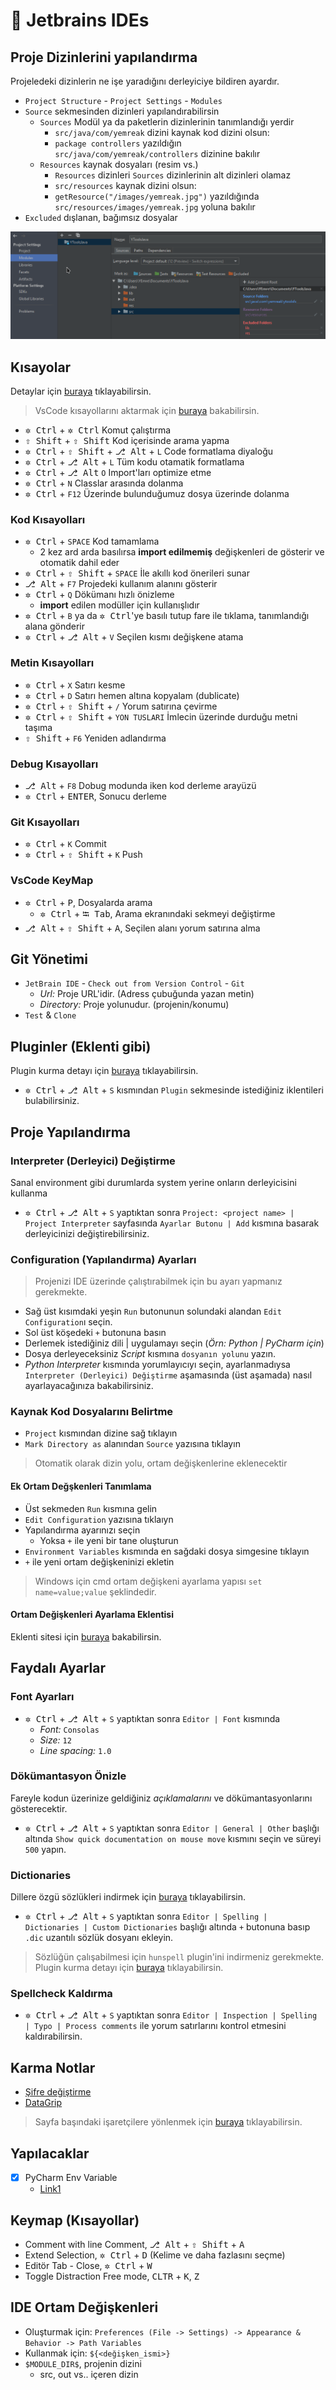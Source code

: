 # 🥦 Jetbrains IDEs

## Proje Dizinlerini yapılandırma

Projeledeki dizinlerin ne işe yaradığını derleyiciye bildiren ayardır.

- `Project Structure` - `Project Settings` - `Modules`
- `Source` sekmesinden dizinleri yapılandırabilirsin
  - `Sources` Modül ya da paketlerin dizinlerinin tanımlandığı yerdir
    - `src/java/com/yemreak` dizini kaynak kod dizini olsun:
    - `package controllers` yazıldığın `src/java/com/yemreak/controllers` dizinine bakılır
  - `Resources` kaynak dosyaları (resim vs.)
    - `Resources` dizinleri `Sources` dizinlerinin alt dizinleri olamaz
    - `src/resources` kaynak dizini olsun:
    - `getResource("/images/yemreak.jpg")` yazıldığında `src/resources/images/yemreak.jpg` yoluna bakılır
- `Excluded` dışlanan, bağımsız dosyalar

![jetbrains_project_structures](../res/jetbrains_project_structures.png)

## Kısayolar

Detaylar için [buraya](https://www.jetbrains.com/help/idea/mastering-keyboard-shortcuts.html) tıklayabilirsin.

> VsCode kısayollarını aktarmak için [buraya](https://plugins.jetbrains.com/plugin/12062-vs-code-keymap/versions) bakabilirsin.

- <kbd>✲ Ctrl</kbd> + <kbd>✲ Ctrl</kbd> Komut çalıştırma
- <kbd>⇧ Shift</kbd> + <kbd>⇧ Shift</kbd> Kod içerisinde arama yapma
- <kbd>✲ Ctrl</kbd> + <kbd>⇧ Shift</kbd> + <kbd>⎇ Alt</kbd> + `L` Code formatlama diyaloğu
- <kbd>✲ Ctrl</kbd> + <kbd>⎇ Alt</kbd> + `L` Tüm kodu otamatik formatlama
- <kbd>✲ Ctrl</kbd> + <kbd>⎇ Alt</kbd> `O` Import'ları optimize etme
- <kbd>✲ Ctrl</kbd> + `N` Classlar arasında dolanma
- <kbd>✲ Ctrl</kbd> + `F12` Üzerinde bulunduğumuz dosya üzerinde dolanma

### Kod Kısayolları

- <kbd>✲ Ctrl</kbd> + `SPACE` Kod tamamlama
  - 2 kez ard arda basılırsa **import edilmemiş** değişkenleri de gösterir ve otomatik dahil eder
- <kbd>✲ Ctrl</kbd> + <kbd>⇧ Shift</kbd> + `SPACE` İle akıllı kod önerileri sunar
- <kbd>⎇ Alt</kbd> + `F7` Projedeki kullanım alanını gösterir
- <kbd>✲ Ctrl</kbd> + `Q` Dökümanı hızlı önizleme
  - **import** edilen modüller için kullanışlıdır
- <kbd>✲ Ctrl</kbd> + `B` ya da <kbd>✲ Ctrl</kbd>'ye basılı tutup fare ile tıklama, tanımlandığı alana gönderir
- <kbd>✲ Ctrl</kbd> + <kbd>⎇ Alt</kbd> + `V` Seçilen kısmı değişkene atama

### Metin Kısayolları

- <kbd>✲ Ctrl</kbd> + `X` Satırı kesme
- <kbd>✲ Ctrl</kbd> + `D` Satırı hemen altına kopyalam (dublicate)
- <kbd>✲ Ctrl</kbd> + <kbd>⇧ Shift</kbd> + `/` Yorum satırına çevirme
- <kbd>✲ Ctrl</kbd> + <kbd>⇧ Shift</kbd> + `YON TUSLARI` İmlecin üzerinde durduğu metni taşıma
- <kbd>⇧ Shift</kbd> + `F6` Yeniden adlandırma

### Debug Kısayolları

- <kbd>⎇ Alt</kbd> + `F8` Dobug modunda iken kod derleme arayüzü
- <kbd>✲ Ctrl</kbd> + <kbd>ENTER</kbd>, Sonucu derleme

### Git Kısayolları

- <kbd>✲ Ctrl</kbd> + `K` Commit
- <kbd>✲ Ctrl</kbd> + <kbd>⇧ Shift</kbd> + `K` Push

### VsCode KeyMap

- <kbd>✲ Ctrl</kbd> + <kbd>P</kbd>, Dosyalarda arama
  - <kbd>✲ Ctrl</kbd> + <kbd>⭾ Tab</kbd>, Arama ekranındaki sekmeyi değiştirme
- <kbd>⎇ Alt</kbd> + <kbd>⇧ Shift</kbd> + <kbd>A</kbd>, Seçilen alanı yorum satırına alma

## Git Yönetimi

- `JetBrain IDE` - `Check out from Version Control` - `Git`
  - _Url:_ Proje URL'idir. (Adress çubuğunda yazan metin)
  - _Directory:_ Proje yolunudur. (projenin/konumu)
- `Test` & `Clone`

## Pluginler (Eklenti gibi)

Plugin kurma detayı için [buraya](https://www.jetbrains.com/help/idea/managing-plugins.html) tıklayabilirsin.

- <kbd>✲ Ctrl</kbd> + <kbd>⎇ Alt</kbd> + `S` kısmından `Plugin` sekmesinde istediğiniz iklentileri bulabilirsiniz.

## Proje Yapılandırma

### Interpreter (Derleyici) Değiştirme

Sanal environment gibi durumlarda system yerine onların derleyicisini kullanma

- <kbd>✲ Ctrl</kbd> + <kbd>⎇ Alt</kbd> + `S` yaptıktan sonra `Project: <project name> | Project Interpreter` sayfasında `Ayarlar Butonu | Add` kısmına basarak derleyicinizi değiştirebilirsiniz.

### Configuration (Yapılandırma) Ayarları

> Projenizi IDE üzerinde çalıştırabilmek için bu ayarı yapmanız gerekmekte.

- Sağ üst kısımdaki yeşin `Run` butonunun solundaki alandan `Edit Configuration`ı seçin.
- Sol üst köşedeki `+` butonuna basın
- Derlemek istediğiniz dili | uygulamayı seçin (_Örn: Python | PyCharm için_)
- Dosya derleyeceksiniz _Script_ kısmına `dosyanın yolunu` yazın.
- _Python Interpreter_ kısmında yorumlayıcıyı seçin, ayarlanmadıysa `Interpreter (Derleyici) Değiştirme` aşamasında (üst aşamada) nasıl ayarlayacağınıza bakabilirsiniz.

### Kaynak Kod Dosyalarını Belirtme

- `Project` kısmından dizine sağ tıklayın
- `Mark Directory as` alanından `Source` yazısına tıklayın

> Otomatik olarak dizin yolu, ortam değişkenlerine eklenecektir

#### Ek Ortam Değşkenleri Tanımlama

- Üst sekmeden `Run` kısmına gelin
- `Edit Configuration` yazısına tıklaıyn
- Yapılandırma ayarınızı seçin
  - Yoksa `+` ile yeni bir tane oluşturun
- `Environment Variables` kısmında en sağdaki dosya simgesine tıklayın
- `+` ile yeni ortam değişkeninizi ekletin

> Windows için cmd ortam değişkeni ayarlama yapısı `set name=value;value` şeklindedir.

#### Ortam Değişkenleri Ayarlama Eklentisi

Eklenti sitesi için [buraya](https://github.com/ashald/EnvFile/blob/develop/README.md) bakabilirsin.

## Faydalı Ayarlar

### Font Ayarları

- <kbd>✲ Ctrl</kbd> + <kbd>⎇ Alt</kbd> + `S` yaptıktan sonra `Editor | Font` kısmında
  - _Font:_ `Consolas`
  - _Size:_ `12`
  - _Line spacing:_ `1.0`

### Dökümantasyon Önizle

Fareyle kodun üzerinize geldiğiniz _açıklamalarını_ ve dökümantasyonlarını gösterecektir.

- <kbd>✲ Ctrl</kbd> + <kbd>⎇ Alt</kbd> + `S` yaptıktan sonra `Editor | General | Other` başlığı altında `Show quick documentation on mouse move` kısmını seçin ve süreyi `500` yapın.

### Dictionaries

Dillere özgü sözlükleri indirmek için [buraya](https://drive.google.com/open?id=1UAGLGvwv_zLBzH7zH1oGRvYhzzP67M4k) tıklayabilirsin.

- <kbd>✲ Ctrl</kbd> + <kbd>⎇ Alt</kbd> + `S` yaptıktan sonra `Editor | Spelling | Dictionaries | Custom Dictionaries` başlığı altında `+` butonuna basıp `.dic` uzantılı sözlük dosyanı ekleyin.

> Sözlüğün çalışabilmesi için `hunspell` plugin'ini indirmeniz gerekmekte. Plugin kurma detayı için [buraya](https://www.jetbrains.com/help/idea/managing-plugins.html) tıklayabilirsin.

### Spellcheck Kaldırma

- <kbd>✲ Ctrl</kbd> + <kbd>⎇ Alt</kbd> + `S` yaptıktan sonra `Editor | Inspection | Spelling | Typo | Process comments` ile yorum satırlarını kontrol etmesini kaldırabilirsin.

## Karma Notlar

- [Şifre değiştirme](https://stackoverflow.com/a/37959112)
- [DataGrip](https://www.jetbrains.com/datagrip/)

> Sayfa başındaki işaretçilere yönlenmek için [buraya](#Y%C3%B6nlendirme) tıklayabilirsin.

## Yapılacaklar

- [x] PyCharm Env Variable
  - [Link1](https://stackoverflow.com/a/42708476/9770490)

## Keymap (Kısayollar)

- Comment with line Comment, <kbd>⎇ Alt</kbd> + <kbd>⇧ Shift</kbd> + <kbd>A</kbd>
- Extend Selection, <kbd>✲ Ctrl</kbd> + <kbd>D</kbd> (Kelime ve daha fazlasını seçme)
- Editör Tab - Close, <kbd>✲ Ctrl</kbd> + <kbd>W</kbd>
- Toggle Distraction Free mode, <kbd>CLTR</kbd> + <kbd>K</kbd>, <kbd>Z</kbd>

## IDE Ortam Değişkenleri

- Oluşturmak için: `Preferences (File -> Settings) -> Appearance & Behavior -> Path Variables`
- Kullanmak için: `${<değişken_ismi>}`
- `$MODULE_DIR$`, projenin dizini
  - src, out vs.. içeren dizin
